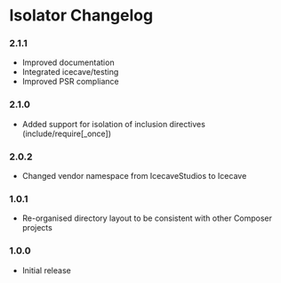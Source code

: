 # Isolator Changelog

### 2.1.1

* Improved documentation
* Integrated icecave/testing
* Improved PSR compliance

### 2.1.0

* Added support for isolation of inclusion directives (include/require[_once])

### 2.0.2

* Changed vendor namespace from IcecaveStudios to Icecave

### 1.0.1

* Re-organised directory layout to be consistent with other Composer projects

### 1.0.0

* Initial release
